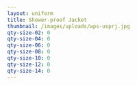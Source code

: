 ```yaml
---
layout: uniform
title: Shower-proof Jacket
thumbnail: /images/uploads/wps-usprj.jpg
qty-size-02: 0
qty-size-04: 0
qty-size-06: 0
qty-size-08: 0
qty-size-10: 0
qty-size-12: 0
qty-size-14: 0
---
```

